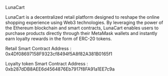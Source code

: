 LunaCart

LunaCart is a decentralized retail platform designed to reshape the online shopping experience using Web3 technologies. 
By leveraging the power of the Ethereum blockchain and smart contracts, 
LunaCart enables users to purchase products directly through their MetaMask wallets and instantly earn loyalty rewards in the form of ERC-20 tokens.


Retail Smart Contract Address : 0x4Df08697158F9323cf8494f5A8f82A381B0165f1

Loyalty token Smart Contract Address : 0xb287dDB8AEE6d4564876Eb7917f8FA91a1EE7c9a